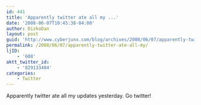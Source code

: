 ```yaml
---
id: 441
title: 'Apparently twitter ate all my ...'
date: '2008-06-07T10:45:38-04:00'
author: DizkoDan
layout: post
guid: 'http://www.cyberjunx.com/blog/archives/2008/06/07/apparently-twitter-ate-all-my/'
permalink: /2008/06/07/apparently-twitter-ate-all-my/
ljID:
    - '608'
aktt_twitter_id:
    - '829133404'
categories:
    - Twitter
---
```


Apparently twitter ate all my updates yesterday. Go twitter!